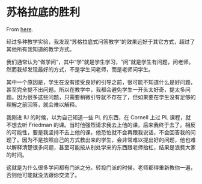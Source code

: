 # 苏格拉底的胜利

From [here](https://yinwang1.substack.com/p/socrates).

经过多种教学实验，我发现“苏格拉底式问答教学”的效果远好于其它方式，超过了其他所有我知道的教学方式。

我们通常认为“做学问”，其中“学”就是学生学习，“问”就是学生有问题，问老师。然而我却发现最好的方式，不是学生问老师，而是老师问学生。

其中一个原因是，学生在没有接受良好的引导之前，很可能不知道什么是好问题，甚至完全提不出问题。所以在教学中，我都会避免学生一开头太好奇，提太多问题。因为很多这些问题，只需要稍微引导就不存在了，但如果要在学生没有足够的理解之前回答，就会难以解释。

我刚进 IU 的时候，以为自己知道一些 PL 的东西，在 Cornell 上过 PL 课程，就不想去听 Friedman 的课。当时他强烈请求我去上他的课，后来我终于去了。相反的可能性，要是我坚持不去上他的课，他恐怕就不会再跟我说话，不会回答我的问题了。因为不是按照自己的方式教出来的学生，会非常难以提出好的问题，他也难以解释清楚很多问题，甚至可能按从别处学来的东西跟老师抬杠，结果是浪费大家的时间。

这就是为什么很多学问都有门派之分。转投门派的时候，老师都得重新教你一遍，否则他可能就没法跟你交流了。
